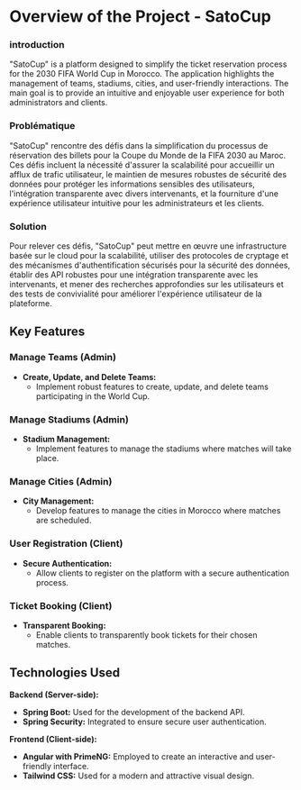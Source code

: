 # Overview of the Project - SatoCup

### introduction
"SatoCup" is a platform designed to simplify the ticket reservation process for the 2030 FIFA World Cup in Morocco. The application highlights the management of teams, stadiums, cities, and user-friendly interactions. The main goal is to provide an intuitive and enjoyable user experience for both administrators and clients.

### Problématique
"SatoCup" rencontre des défis dans la simplification du processus de réservation des billets pour la Coupe du Monde de la FIFA 2030 au Maroc. Ces défis incluent la nécessité d'assurer la scalabilité pour accueillir un afflux de trafic utilisateur, le maintien de mesures robustes de sécurité des données pour protéger les informations sensibles des utilisateurs, l'intégration transparente avec divers intervenants, et la fourniture d'une expérience utilisateur intuitive pour les administrateurs et les clients.

### Solution 
Pour relever ces défis, "SatoCup" peut mettre en œuvre une infrastructure basée sur le cloud pour la scalabilité, utiliser des protocoles de cryptage et des mécanismes d'authentification sécurisés pour la sécurité des données, établir des API robustes pour une intégration transparente avec les intervenants, et mener des recherches approfondies sur les utilisateurs et des tests de convivialité pour améliorer l'expérience utilisateur de la plateforme.




## Key Features

### Manage Teams (Admin)

- **Create, Update, and Delete Teams:**
  - Implement robust features to create, update, and delete teams participating in the World Cup.

### Manage Stadiums (Admin)

- **Stadium Management:**
  - Implement features to manage the stadiums where matches will take place.

### Manage Cities (Admin)

- **City Management:**
  - Develop features to manage the cities in Morocco where matches are scheduled.

### User Registration (Client)

- **Secure Authentication:**
  - Allow clients to register on the platform with a secure authentication process.

### Ticket Booking (Client)

- **Transparent Booking:**
  - Enable clients to transparently book tickets for their chosen matches.

## Technologies Used

**Backend (Server-side):**

- **Spring Boot:** Used for the development of the backend API.
- **Spring Security:** Integrated to ensure secure user authentication.

**Frontend (Client-side):**

- **Angular with PrimeNG:** Employed to create an interactive and user-friendly interface.
- **Tailwind CSS:** Used for a modern and attractive visual design.

